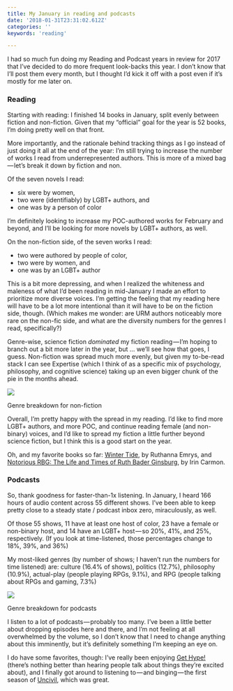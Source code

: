 ```yaml
---
title: My January in reading and podcasts
date: '2018-01-31T23:31:02.612Z'
categories: ''
keywords: 'reading'

---
```


I had so much fun doing my Reading and Podcast years in review for 2017 that I’ve decided to do more frequent look-backs this year. I don’t know that I’ll post them every month, but I thought I’d kick it off with a post even if it’s mostly for me later on.

### Reading

Starting with reading: I finished 14 books in January, split evenly between fiction and non-fiction. Given that my “official” goal for the year is 52 books, I’m doing pretty well on that front.

More importantly, and the rationale behind tracking things as I go instead of just doing it all at the end of the year: I’m still trying to increase the number of works I read from underrepresented authors. This is more of a mixed bag — let’s break it down by fiction and non.

Of the seven novels I read:

*   six were by women,
*   two were (identifiably) by LGBT+ authors, and
*   one was by a person of color

I’m definitely looking to increase my POC-authored works for February and beyond, and I’ll be looking for more novels by LGBT+ authors, as well.

On the non-fiction side, of the seven works I read:

*   two were authored by people of color,
*   two were by women, and
*   one was by an LGBT+ author

This is a bit more depressing, and when I realized the whiteness and maleness of what I’d been reading in mid-January I made an effort to prioritize more diverse voices. I’m getting the feeling that my reading here will have to be a lot more intentional than it will have to be on the fiction side, though. (Which makes me wonder: are URM authors noticeably more rare on the non-fic side, and what are the diversity numbers for the genres I read, specifically?)

Genre-wise, science fiction _dominated_ my fiction reading — I’m hoping to branch out a bit more later in the year, but … we’ll see how that goes, I guess. Non-fiction was spread much more evenly, but given my to-be-read stack I can see Expertise (which I think of as a specific mix of psychology, philosophy, and cognitive science) taking up an even bigger chunk of the pie in the months ahead.

![](https://cdn-images-1.medium.com/max/800/1*PEX7FcPa69i6NXzWD4zjvg.png)

Genre breakdown for non-fiction

Overall, I’m pretty happy with the spread in my reading. I’d like to find more LGBT+ authors, and more POC, and continue reading female (and non-binary) voices, and I’d like to spread my fiction a little further beyond science fiction, but I think this is a good start on the year.

Oh, and my favorite books so far: [Winter Tide](https://www.amazon.com/Winter-Innsmouth-Legacy-Ruthanna-Emrys-ebook/dp/B01F20E8OQ/ref=sr_1_1?s=digital-text&ie=UTF8&qid=1517437282&sr=1-1&keywords=winter+tide), by Ruthanna Emrys, and [Notorious RBG: The Life and Times of Ruth Bader Ginsburg](https://www.amazon.com/Notorious-RBG-Times-Bader-Ginsburg-ebook/dp/B00TP0554W/ref=sr_1_1?s=digital-text&ie=UTF8&qid=1517437299&sr=1-1&keywords=notorious+rbg), by Irin Carmon.

### Podcasts

So, thank goodness for faster-than-1x listening. In January, I heard 166 hours of audio content across 55 different shows. I’ve been able to keep pretty close to a steady state / podcast inbox zero, miraculously, as well.

Of those 55 shows, 11 have at least one host of color, 23 have a female or non-binary host, and 14 have an LGBT+ host — so 20%, 41%, and 25%, respectively. (If you look at time-listened, those percentages change to 18%, 39%, and 36%)

My most-liked genres (by number of shows; I haven’t run the numbers for time listened) are: culture (16.4% of shows), politics (12.7%), philosophy (10.9%), actual-play (people playing RPGs, 9.1%), and RPG (people talking about RPGs and gaming, 7.3%)

![](https://cdn-images-1.medium.com/max/800/1*r9GJX5fDmr-cH666kT4vxg.png)

Genre breakdown for podcasts

I listen to a lot of podcasts — probably too many. I’ve been a little better about dropping episodes here and there, and I’m not feeling at all overwhelmed by the volume, so I don’t know that I need to change anything about this imminently, but it’s definitely something I’m keeping an eye on.

I do have some favorites, though: I’ve really been enjoying [Get Hype!](https://twitter.com/GetHypePod) (there’s nothing better than hearing people talk about things they’re excited about), and I finally got around to listening to — and binging — the first season of [Uncivil](//uncivil.show/), which was great.
